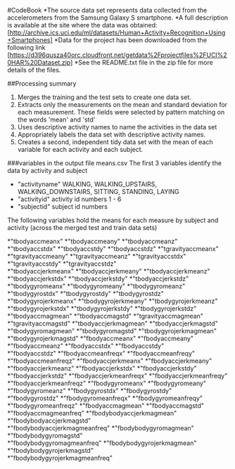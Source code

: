 #CodeBook
*The source data set represents data collected from the accelerometers from the Samsung Galaxy S smartphone. 
*A full description is available at the site where the data was obtained: 
[http://archive.ics.uci.edu/ml/datasets/Human+Activity+Recognition+Using+Smartphones]
*Data for the project has been downloaded from the following link
[https://d396qusza40orc.cloudfront.net/getdata%2Fprojectfiles%2FUCI%20HAR%20Dataset.zip]
*See the README.txt file in the zip file for more details of the files.

##Processing summary
1. Merges the training and the test sets to create one data set.
2. Extracts only the measurements on the mean and standard deviation for each measurement. These fields were selected by pattern matching on the words 'mean' and 'std'
3. Uses descriptive activity names to name the activities in the data set
4. Appropriately labels the data set with descriptive activity names. 
5. Creates a second, independent tidy data set with the mean of each variable for each activity and each subject. 

###variables in the output file means.csv
The first 3 variables identify the data by activity and subject
* "activityname"         WALKING, WALKING_UPSTAIRS, WALKING_DOWNSTAIRS, SITTING, STANDING, LAYING
* "activityid"           activity id numbers 1 - 6    
* "subjectid"            subject id numbers
 
The following variables hold the means for each measure by subject and activity 
(across the merged test and train data sets)
 
*"tbodyaccmeanx"
*"tbodyaccmeany"
*"tbodyaccmeanz"               
*"tbodyaccstdx"
*"tbodyaccstdy"
*"tbodyaccstdz"
*"tgravityaccmeanx"
*"tgravityaccmeany"
*"tgravityaccmeanz"
*"tgravityaccstdx"
*"tgravityaccstdy"
*"tgravityaccstdz"             
*"tbodyaccjerkmeanx"
*"tbodyaccjerkmeany"
*"tbodyaccjerkmeanz"           
*"tbodyaccjerkstdx"
*"tbodyaccjerkstdy"
*"tbodyaccjerkstdz"            
*"tbodygyromeanx"
*"tbodygyromeany"
*"tbodygyromeanz"
*"tbodygyrostdx"
*"tbodygyrostdy"
*"tbodygyrostdz"               
*"tbodygyrojerkmeanx"
*"tbodygyrojerkmeany"
*"tbodygyrojerkmeanz"          
*"tbodygyrojerkstdx"
*"tbodygyrojerkstdy"
*"tbodygyrojerkstdz"           
*"tbodyaccmagmean"
*"tbodyaccmagstd"
*"tgravityaccmagmean"          
*"tgravityaccmagstd"
*"tbodyaccjerkmagmean"
*"tbodyaccjerkmagstd"          
*"tbodygyromagmean"
*"tbodygyromagstd"
*"tbodygyrojerkmagmean"        
*"tbodygyrojerkmagstd"
*"fbodyaccmeanx"
*"fbodyaccmeany"               
*"fbodyaccmeanz"
*"fbodyaccstdx"
*"fbodyaccstdy"                
*"fbodyaccstdz"
*"fbodyaccmeanfreqx"
*"fbodyaccmeanfreqy"           
*"fbodyaccmeanfreqz"
*"fbodyaccjerkmeanx"
*"fbodyaccjerkmeany"           
*"fbodyaccjerkmeanz"
*"fbodyaccjerkstdx"
*"fbodyaccjerkstdy"            
*"fbodyaccjerkstdz"
*"fbodyaccjerkmeanfreqx"
*"fbodyaccjerkmeanfreqy"       
*"fbodyaccjerkmeanfreqz"
*"fbodygyromeanx"
*"fbodygyromeany"              
*"fbodygyromeanz"
*"fbodygyrostdx"
*"fbodygyrostdy"               
*"fbodygyrostdz"
*"fbodygyromeanfreqx"
*"fbodygyromeanfreqy"          
*"fbodygyromeanfreqz"
*"fbodyaccmagmean"
*"fbodyaccmagstd"              
*"fbodyaccmagmeanfreq"
*"fbodybodyaccjerkmagmean"
*"fbodybodyaccjerkmagstd"      
*"fbodybodyaccjerkmagmeanfreq"
*"fbodybodygyromagmean"
*"fbodybodygyromagstd"         
*"fbodybodygyromagmeanfreq"
*"fbodybodygyrojerkmagmean"
*"fbodybodygyrojerkmagstd"     
*"fbodybodygyrojerkmagmeanfreq"
